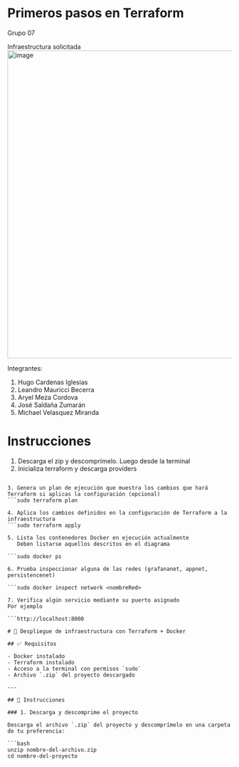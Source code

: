 # Primeros pasos en Terraform
Grupo 07

Infraestructura solicitada
<img width="1241" height="691" alt="image" src="https://github.com/user-attachments/assets/6fd4003f-fe07-4a4d-b2d3-cedee624e9b2" />

Integrantes:
1. Hugo Cardenas Iglesias
2. Leandro Mauricci Becerra
3. Aryel Meza Cordova
4. José Saldaña Zumarán
5. Michael Velasquez Miranda


# Instrucciones
1. Descarga el zip y descomprímelo. Luego desde la terminal
3. Inicializa terraform y descarga providers 
```sudo terraform init

3. Genera un plan de ejecución que muestra los cambios que hará Terraform si aplicas la configuración (opcional)
```sudo terraform plan

4. Aplica los cambios definidos en la configuración de Terraform a la infraestructura
```sudo terraform apply

5. Lista los contenedores Docker en ejecución actualmente   
   Deben listarse aquellos descritos en el diagrama

```sudo docker ps

6. Prueba inspeccionar alguna de las redes (grafananet, appnet, persistencenet)

```sudo docker inspect network <nombreRed>

7. Verifica algún servicio mediante su puerto asignado
Por ejemplo

```http://localhost:8000

# 🚀 Despliegue de infraestructura con Terraform + Docker

## ✅ Requisitos

- Docker instalado
- Terraform instalado
- Acceso a la terminal con permisos `sudo`
- Archivo `.zip` del proyecto descargado

---

## 📝 Instrucciones

### 1. Descarga y descomprime el proyecto

Descarga el archivo `.zip` del proyecto y descomprímelo en una carpeta de tu preferencia:

```bash
unzip nombre-del-archivo.zip
cd nombre-del-proyecto

